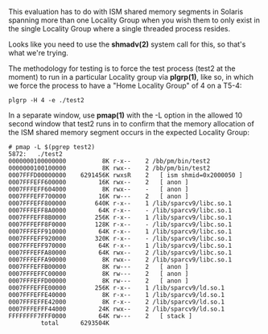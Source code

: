 This evaluation has to do with ISM shared memory segments in Solaris spanning
more than one Locality Group when you wish them to only exist in the single
Locality Group where a single threaded process resides.

Looks like you need to use the **shmadv(2)** system call for this, so that's
what we're trying.

The methodology for testing is to force the test process (test2 at the moment)
to run in a particular Locality group via **plgrp(1)**, like so, in which we
force the process to have a "Home Locality Group" of 4 on a T5-4:

```
plgrp -H 4 -e ./test2
```

In a separate window, use **pmap(1)** with the -L option in the allowed 10
second window that test2 runs in to confirm that the memory allocation of the
ISM shared memory segment occurs in the expected Locality Group:

```
# pmap -L $(pgrep test2)
5872:   ./test2
0000000100000000          8K r-x--    2 /bb/pm/bin/test2
0000000100100000          8K rwx--    2 /bb/pm/bin/test2
0007FFFD00000000    6291456K rwxsR    2   [ ism shmid=0x2000050 ]
0007FFFEFF600000         16K rwx--    2   [ anon ]
0007FFFEFF604000          8K rwx--    -   [ anon ]
0007FFFEFF700000         16K rw---    2   [ anon ]
0007FFFEFF800000        640K r-x--    1 /lib/sparcv9/libc.so.1
0007FFFEFF8A0000         64K r-x--    - /lib/sparcv9/libc.so.1
0007FFFEFF8B0000        256K r-x--    1 /lib/sparcv9/libc.so.1
0007FFFEFF8F0000        128K r-x--    - /lib/sparcv9/libc.so.1
0007FFFEFF910000         64K r-x--    1 /lib/sparcv9/libc.so.1
0007FFFEFF920000        320K r-x--    - /lib/sparcv9/libc.so.1
0007FFFEFF970000         64K r-x--    1 /lib/sparcv9/libc.so.1
0007FFFEFFA80000         64K rwx--    2 /lib/sparcv9/libc.so.1
0007FFFEFFA90000          8K rwx--    2 /lib/sparcv9/libc.so.1
0007FFFEFFB00000          8K rw---    2   [ anon ]
0007FFFEFFC00000          8K rw---    2   [ anon ]
0007FFFEFFD00000          8K rw---    2   [ anon ]
0007FFFEFFE00000        256K r-x--    1 /lib/sparcv9/ld.so.1
0007FFFEFFE40000          8K r-x--    1 /lib/sparcv9/ld.so.1
0007FFFEFFE42000          8K r-x--    2 /lib/sparcv9/ld.so.1
0007FFFEFFF44000         24K rwx--    2 /lib/sparcv9/ld.so.1
FFFFFFFF7FFF0000         64K rw---    2   [ stack ]
         total      6293504K
```

